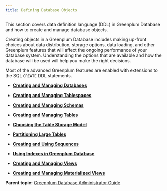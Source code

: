 ```yaml
---
title: Defining Database Objects 
---
```


This section covers data definition language \(DDL\) in Greenplum Database and how to create and manage database objects.

Creating objects in a Greenplum Database includes making up-front choices about data distribution, storage options, data loading, and other Greenplum features that will affect the ongoing performance of your database system. Understanding the options that are available and how the database will be used will help you make the right decisions.

Most of the advanced Greenplum features are enabled with extensions to the SQL `CREATE` DDL statements.

-   **[Creating and Managing Databases](../ddl/ddl-database.html)**  

-   **[Creating and Managing Tablespaces](../ddl/ddl-tablespace.html)**  

-   **[Creating and Managing Schemas](../ddl/ddl-schema.html)**  

-   **[Creating and Managing Tables](../ddl/ddl-table.html)**  

-   **[Choosing the Table Storage Model](../ddl/ddl-storage.html)**  

-   **[Partitioning Large Tables](../ddl/ddl-partition.html)**  

-   **[Creating and Using Sequences](../ddl/ddl-sequence.html)**  

-   **[Using Indexes in Greenplum Database](../ddl/ddl-index.html)**  

-   **[Creating and Managing Views](../ddl/ddl-view.html)**  

-   **[Creating and Managing Materialized Views](../ddl/ddl-mat-view.html)**  


**Parent topic:** [Greenplum Database Administrator Guide](../admin_guide.html)

